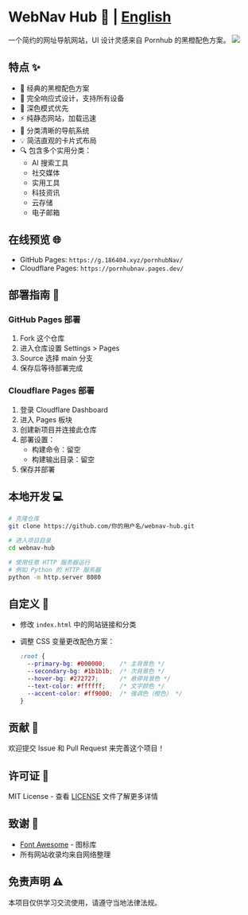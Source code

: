 # WebNav Hub 🚀 | [English](README_EN.md)

一个简约的网址导航网站，UI 设计灵感来自 Pornhub 的黑橙配色方案。
![](https://cdn.jsdelivr.net/gh/bbylw/PicGo@master/20241220015640531.png)
## 特点 ✨

- 🎨 经典的黑橙配色方案
- 📱 完全响应式设计，支持所有设备
- 🌙 深色模式优先
- ⚡ 纯静态网站，加载迅速
- 🎯 分类清晰的导航系统
- 💡 简洁直观的卡片式布局
- 🔍 包含多个实用分类：
  - AI 搜索工具
  - 社交媒体
  - 实用工具
  - 科技资讯
  - 云存储
  - 电子邮箱

## 在线预览 🌐

- GitHub Pages: `https://g.186404.xyz/pornhubNav/`
- Cloudflare Pages: `https://pornhubnav.pages.dev/`

## 部署指南 🚀

### GitHub Pages 部署

1. Fork 这个仓库
2. 进入仓库设置 Settings > Pages
3. Source 选择 main 分支
4. 保存后等待部署完成

### Cloudflare Pages 部署

1. 登录 Cloudflare Dashboard
2. 进入 Pages 板块
3. 创建新项目并连接此仓库
4. 部署设置：
   - 构建命令：留空
   - 构建输出目录：留空
5. 保存并部署

## 本地开发 💻

```bash
# 克隆仓库
git clone https://github.com/你的用户名/webnav-hub.git

# 进入项目目录
cd webnav-hub

# 使用任意 HTTP 服务器运行
# 例如 Python 的 HTTP 服务器
python -m http.server 8080
```

## 自定义 🔧

- 修改 `index.html` 中的网站链接和分类
- 调整 CSS 变量更改配色方案：

  ```css
  :root {
    --primary-bg: #000000;    /* 主背景色 */
    --secondary-bg: #1b1b1b;  /* 次背景色 */
    --hover-bg: #272727;      /* 悬停背景色 */
    --text-color: #ffffff;    /* 文字颜色 */
    --accent-color: #ff9000;  /* 强调色（橙色） */
  }
  ```

## 贡献 🤝

欢迎提交 Issue 和 Pull Request 来完善这个项目！

## 许可证 📄

MIT License - 查看 [LICENSE](LICENSE) 文件了解更多详情

## 致谢 🙏

- [Font Awesome](https://fontawesome.com/) - 图标库
- 所有网站收录均来自网络整理

## 免责声明 ⚠️

本项目仅供学习交流使用，请遵守当地法律法规。
